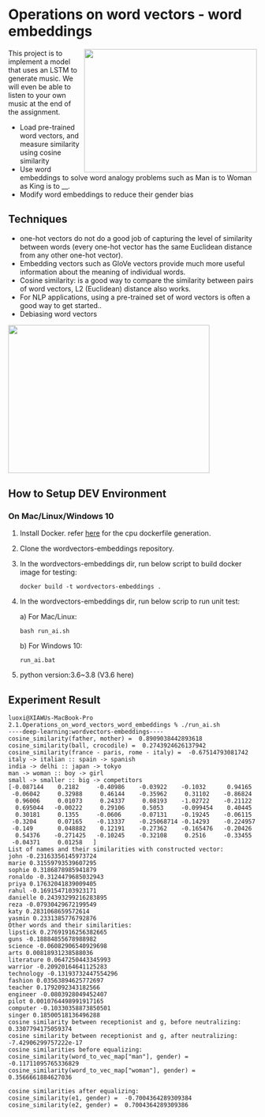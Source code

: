 # Operations on word vectors - word embeddings
<img align='right' src="docs/3.1.jazz.jpg" height="250" width="350" >
This project is to implement a model that uses an LSTM to generate music. We will even be able to listen to your own music at the end of the assignment. 

* Load pre-trained word vectors, and measure similarity using cosine similarity
* Use word embeddings to solve word analogy problems such as Man is to Woman as King is to __.
* Modify word embeddings to reduce their gender bias

## Techniques
* one-hot vectors do not do a good job of capturing the level of similarity between words (every one-hot vector has the same Euclidean 
  distance from any other one-hot vector).
* Embedding vectors such as GloVe vectors provide much more useful information about the meaning of individual words.
* Cosine similarity: is a good way to compare the similarity between pairs of word vectors, L2 (Euclidean) distance also works.
* For NLP applications, using a pre-trained set of word vectors is often a good way to get started..
* Debiasing word vectors

<img align='middle' src="docs/2.music_gen.jpg" width="90%" height="300">


## How to Setup DEV Environment
### On Mac/Linux/Windows 10
1. Install Docker. refer [here](https://github.com/tensorflow/tensorflow/blob/master/tensorflow/tools/dockerfiles/dockerfiles/cpu.Dockerfile) for the cpu dockerfile generation.
2. Clone the wordvectors-embeddings repository.
3. In the wordvectors-embeddings dir, run below script to build docker image for testing:
    ```
    docker build -t wordvectors-embeddings .
    ```
4. In the wordvectors-embeddings dir, run below scrip to run unit test:

    a) For Mac/Linux:
    ```
    bash run_ai.sh
    ```
    b) For Windows 10: 
    ```
    run_ai.bat
    ```
5. python version:3.6~3.8 (V3.6 here)
## Experiment Result

```
luoxi@XIAWUs-MacBook-Pro 2.1.Operations_on_word_vectors_word_embeddings % ./run_ai.sh
----deep-learning:wordvectors-embeddings----
cosine_similarity(father, mother) =  0.8909038442893618
cosine_similarity(ball, crocodile) =  0.2743924626137942
cosine_similarity(france - paris, rome - italy) =  -0.67514793081742
italy -> italian :: spain -> spanish
india -> delhi :: japan -> tokyo
man -> woman :: boy -> girl
small -> smaller :: big -> competitors
[-0.087144    0.2182     -0.40986    -0.03922    -0.1032      0.94165
 -0.06042     0.32988     0.46144    -0.35962     0.31102    -0.86824
  0.96006     0.01073     0.24337     0.08193    -1.02722    -0.21122
  0.695044   -0.00222     0.29106     0.5053     -0.099454    0.40445
  0.30181     0.1355     -0.0606     -0.07131    -0.19245    -0.06115
 -0.3204      0.07165    -0.13337    -0.25068714 -0.14293    -0.224957
 -0.149       0.048882    0.12191    -0.27362    -0.165476   -0.20426
  0.54376    -0.271425   -0.10245    -0.32108     0.2516     -0.33455
 -0.04371     0.01258   ]
List of names and their similarities with constructed vector:
john -0.23163356145973724
marie 0.31559793539607295
sophie 0.3186878985941879
ronaldo -0.3124479685032943
priya 0.17632041839009405
rahul -0.1691547103923171
danielle 0.24393299216283895
reza -0.07930429672199549
katy 0.2831068659572614
yasmin 0.2331385776792876
Other words and their similarities:
lipstick 0.27691916256382665
guns -0.18884855678988982
science -0.06082906540929698
arts 0.00818931238588036
literature 0.0647250443345993
warrior -0.20920164641125283
technology -0.13193732447554296
fashion 0.03563894625772697
teacher 0.1792092343182566
engineer -0.0803928049452407
pilot 0.0010764498991917165
computer -0.10330358873850501
singer 0.18500518136496288
cosine similarity between receptionist and g, before neutralizing:  0.3307794175059374
cosine similarity between receptionist and g, after neutralizing:  -7.42906299757222e-17
cosine similarities before equalizing:
cosine_similarity(word_to_vec_map["man"], gender) =  -0.11711095765336829
cosine_similarity(word_to_vec_map["woman"], gender) =  0.3566661884627036

cosine similarities after equalizing:
cosine_similarity(e1, gender) =  -0.7004364289309384
cosine_similarity(e2, gender) =  0.7004364289309386
```
